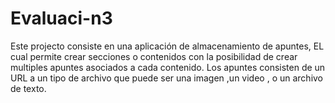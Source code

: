 # Evaluaci-n3
Este projecto consiste en una aplicación de almacenamiento de apuntes, EL cual permite crear secciones o contenidos con la posibilidad de crear multiples apuntes asociados a cada contenido.
Los apuntes consisten de un URL a un tipo de archivo que puede ser una imagen ,un video , o un archivo de texto.
